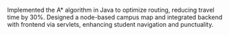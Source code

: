 Implemented the A* algorithm in Java to optimize routing, reducing travel time by 30%. Designed a node-based
campus map and integrated backend with frontend via servlets, enhancing student navigation and punctuality.
